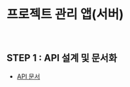 # 프로젝트 관리 앱(서버)

<br>

## STEP 1 : API 설계 및 문서화
- [API 문서](https://docs.google.com/spreadsheets/d/1_nDj5blrLfcHYRtEE_4KGOhiH57aKL6oBPPHIcJK4yE/edit#gid=0)


